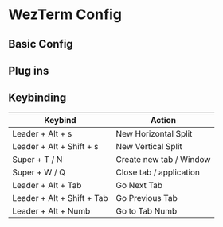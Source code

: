 # WezTerm Config

## Basic Config

## Plug ins

## Keybinding

| Keybind   | Action    |
|--------------- | --------------- |
| Leader + Alt + s | New Horizontal Split  |
| Leader + Alt + Shift + s | New Vertical Split  |
| Super + T / N | Create new tab / Window   |
| Super + W / Q   | Close tab / application   |
| Leader + Alt + Tab | Go Next Tab |
| Leader + Alt + Shift + Tab | Go Previous Tab |
| Leader + Alt + Numb | Go to Tab Numb |



